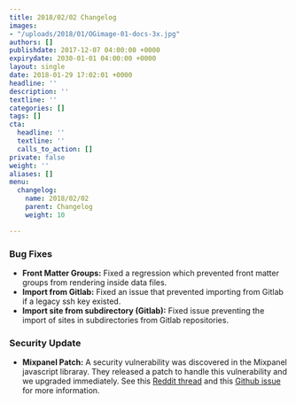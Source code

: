 ```yaml
---
title: 2018/02/02 Changelog
images:
- "/uploads/2018/01/OGimage-01-docs-3x.jpg"
authors: []
publishdate: 2017-12-07 04:00:00 +0000
expirydate: 2030-01-01 04:00:00 +0000
layout: single
date: 2018-01-29 17:02:01 +0000
headline: ''
description: ''
textline: ''
categories: []
tags: []
cta:
  headline: ''
  textline: ''
  calls_to_action: []
private: false
weight: ''
aliases: []
menu:
  changelog:
    name: 2018/02/02
    parent: Changelog
    weight: 10

---
```

### Bug Fixes

* **Front Matter Groups:** Fixed a regression which prevented front matter groups from rendering inside data files.
* **Import from Gitlab:** Fixed an issue that prevented importing from Gitlab if a legacy ssh key existed.
* **Import site from subdirectory (Gitlab):** Fixed issue preventing the import of sites in subdirectories from Gitlab repositories.

### Security Update

* **Mixpanel Patch:**  A security vulnerability was discovered in the Mixpanel javascript libraray. They released a patch to handle this vulnerability and we upgraded immediately. See this [Reddit thread]() and this [Github issue](https://github.com/mixpanel/mixpanel-js/issues/164 "SECURITY CONCERN mixpanel autotracking password field") for more information.